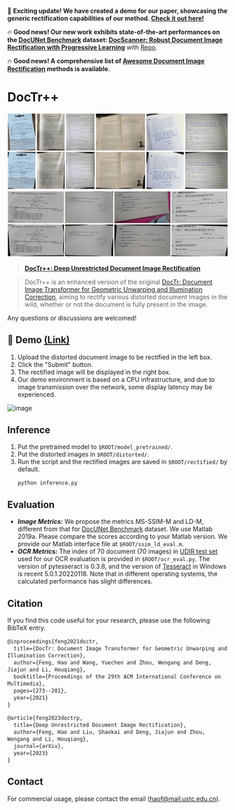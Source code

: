 🚀 **Exciting update! We have created a demo for our paper, showcasing the generic rectification capabilities of our method. [Check it out here!](https://doctrp.docscanner.top/)**


🔥 **Good news! Our new work exhibits state-of-the-art performances on the [DocUNet Benchmark](https://www3.cs.stonybrook.edu/~cvl/docunet.html) dataset:
[DocScanner: Robust Document Image Rectification with Progressive Learning](https://drive.google.com/file/d/1mmCUj90rHyuO1SmpLt361youh-07Y0sD/view?usp=share_link)** with [Repo](https://github.com/fh2019ustc/DocScanner).

🔥 **Good news! A comprehensive list of [Awesome Document Image Rectification](https://github.com/fh2019ustc/Awesome-Document-Image-Rectification) methods is available.** 

# DocTr++
![Demo](assets/github_demo.png)
![Demo](assets/github_demo_v2.png)
> **[DocTr++: Deep Unrestricted Document Image Rectification](https://arxiv.org/abs/2304.08796)**

> DocTr++ is an enhanced version of the original [DocTr: Document Image Transformer for Geometric Unwarping and Illumination Correction](https://github.com/fh2019ustc/DocTr), aiming to rectify various distorted document images in the wild,
whether or not the document is fully present in the image.

Any questions or discussions are welcomed!


## 🚀 Demo [(Link)](https://demo.doctrp.top/)
1. Upload the distorted document image to be rectified in the left box.
2. Click the "Submit" button.
3. The rectified image will be displayed in the right box.
4. Our demo environment is based on a CPU infrastructure, and due to image transmission over the network, some display latency may be experienced.

![image](https://user-images.githubusercontent.com/50725551/232952015-15508ad6-e38c-475b-bf9e-91cb74bc5fea.png)



## Inference 
1. Put the pretrained model to `$ROOT/model_pretrained/`.
2. Put the distorted images in `$ROOT/distorted/`.
3. Run the script and the rectified images are saved in `$ROOT/rectified/` by default.
    ```
    python inference.py
    ```

## Evaluation
- ***Image Metrics:***  We propose the metrics MS-SSIM-M and LD-M, different from that for [DocUNet Benchmark](https://www3.cs.stonybrook.edu/~cvl/docunet.html) dataset. We use Matlab 2019a. Please compare the scores according to your Matlab version. We provide our Matlab interface file at ```$ROOT/ssim_ld_eval.m```.
- ***OCR Metrics:*** The index of 70 document (70 images) in [UDIR test set](https://drive.google.com/drive/folders/15rknyt7XE2k6jrxaTc_n5dzXIdCukJLh?usp=share_link) used for our OCR evaluation is provided in ```$ROOT/ocr_eval.py```. 
The version of pytesseract is 0.3.8, and the version of [Tesseract](https://digi.bib.uni-mannheim.de/tesseract/) in Windows is recent 5.0.1.20220118. 
Note that in different operating systems, the calculated performance has slight differences.

## Citation

If you find this code useful for your research, please use the following BibTeX entry.

```
@inproceedings{feng2021doctr,
  title={DocTr: Document Image Transformer for Geometric Unwarping and Illumination Correction},
  author={Feng, Hao and Wang, Yuechen and Zhou, Wengang and Deng, Jiajun and Li, Houqiang},
  booktitle={Proceedings of the 29th ACM International Conference on Multimedia},
  pages={273--281},
  year={2021}
}
```

```
@article{feng2023doctrp,
  title={Deep Unrestricted Document Image Rectification},
  author={Feng, Hao and Liu, Shaokai and Deng, Jiajun and Zhou, Wengang and Li, Houqiang},
  journal={arXiv},
  year={2023}
}
```

## Contact
For commercial usage, please contact the email ([haof@mail.ustc.edu.cn](haof@mail.ustc.edu.cn)).
